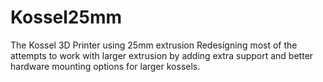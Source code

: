 # Kossel25mm
The Kossel 3D Printer using 25mm extrusion
Redesigning most of the attempts to work with larger extrusion by adding extra support and better hardware mounting
options for larger kossels.

